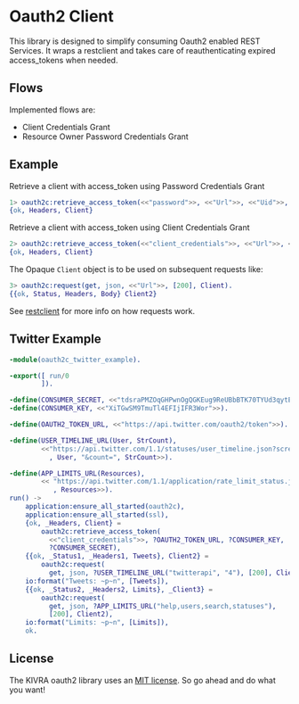 # Oauth2 Client
This library is designed to simplify consuming Oauth2 enabled REST Services. It wraps a restclient and takes care of reauthenticating expired access_tokens when needed.

## Flows

Implemented flows are:

- Client Credentials Grant
- Resource Owner Password Credentials Grant

## Example

Retrieve a client with access_token using Password Credentials Grant

```erlang
1> oauth2c:retrieve_access_token(<<"password">>, <<"Url">>, <<"Uid">>, <<"Pwd">>).
{ok, Headers, Client}
```

Retrieve a client with access_token using Client Credentials Grant

```erlang
2> oauth2c:retrieve_access_token(<<"client_credentials">>, <<"Url">>, <<"Client">>, <<"Secret">>).
{ok, Headers, Client}
```

The Opaque `Client` object is to be used on subsequent requests like:

```erlang
3> oauth2c:request(get, json, <<"Url">>, [200], Client).
{{ok, Status, Headers, Body} Client2}
```

See [restclient](https://github.com/kivra/restclient) for more info on how requests work.

## Twitter Example

```erlang
-module(oauth2c_twitter_example).

-export([ run/0
        ]).

-define(CONSUMER_SECRET, <<"tdsraPMZOqGHPwnOgQGKEug9ReUBbBTK70TYUd3qytEdeNM2AR">>).
-define(CONSUMER_KEY, <<"XiTGwSM9TmuTl4EFIjIFR3Wor">>).

-define(OAUTH2_TOKEN_URL, <<"https://api.twitter.com/oauth2/token">>).

-define(USER_TIMELINE_URL(User, StrCount),
        <<"https://api.twitter.com/1.1/statuses/user_timeline.json?screen_name="
          , User, "&count=", StrCount>>).

-define(APP_LIMITS_URL(Resources),
        << "https://api.twitter.com/1.1/application/rate_limit_status.json?resources="
           , Resources>>).
run() ->
    application:ensure_all_started(oauth2c),
    application:ensure_all_started(ssl),
    {ok, _Headers, Client} =
        oauth2c:retrieve_access_token(
          <<"client_credentials">>, ?OAUTH2_TOKEN_URL, ?CONSUMER_KEY,
          ?CONSUMER_SECRET),
    {{ok, _Status1, _Headers1, Tweets}, Client2} =
        oauth2c:request(
          get, json, ?USER_TIMELINE_URL("twitterapi", "4"), [200], Client),
    io:format("Tweets: ~p~n", [Tweets]),
    {{ok, _Status2, _Headers2, Limits}, _Client3} =
        oauth2c:request(
          get, json, ?APP_LIMITS_URL("help,users,search,statuses"),
          [200], Client2),
    io:format("Limits: ~p~n", [Limits]),
    ok.
```

## License
The KIVRA oauth2 library uses an [MIT license](http://en.wikipedia.org/wiki/MIT_License). So go ahead and do what
you want!
